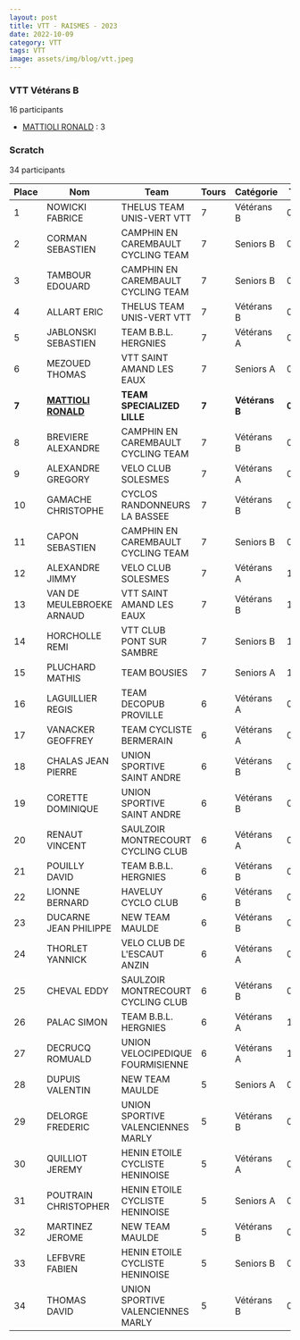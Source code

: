 ```yaml
---
layout: post
title: VTT - RAISMES - 2023
date: 2022-10-09
category: VTT
tags: VTT
image: assets/img/blog/vtt.jpeg
---
```


### VTT Vétérans B
16 participants
- [MATTIOLI RONALD](https://teamspecializedlille.github.io/works/mattiolironald) : 3

### Scratch
34 participants

| Place | Nom | Team | Tours | Catégorie | Temps |
|---|---|---|---|---|---|
| 1 | NOWICKI FABRICE | THELUS TEAM UNIS-VERT VTT | 7 | Vétérans B | 0:53:43 | 
| 2 | CORMAN SEBASTIEN | CAMPHIN EN CAREMBAULT CYCLING TEAM | 7 | Seniors B | 0:54:7 | 
| 3 | TAMBOUR EDOUARD | CAMPHIN EN CAREMBAULT CYCLING TEAM | 7 | Seniors B | 0:54:49 | 
| 4 | ALLART ERIC | THELUS TEAM UNIS-VERT VTT | 7 | Vétérans B | 0:55:5 | 
| 5 | JABLONSKI SEBASTIEN | TEAM B.B.L. HERGNIES | 7 | Vétérans A | 0:55:30 | 
| 6 | MEZOUED THOMAS | VTT SAINT AMAND LES EAUX | 7 | Seniors A | 0:55:31 | 
| **7** | **[MATTIOLI RONALD](https://teamspecializedlille.github.io/works/mattiolironald)** | **TEAM SPECIALIZED LILLE** | **7** | **Vétérans B** | **0:57:17** | 
| 8 | BREVIERE ALEXANDRE | CAMPHIN EN CAREMBAULT CYCLING TEAM | 7 | Vétérans B | 0:57:42 | 
| 9 | ALEXANDRE GREGORY | VELO CLUB SOLESMES | 7 | Vétérans A | 0:58:17 | 
| 10 | GAMACHE CHRISTOPHE | CYCLOS RANDONNEURS LA BASSEE | 7 | Vétérans B | 0:58:32 | 
| 11 | CAPON SEBASTIEN | CAMPHIN EN CAREMBAULT CYCLING TEAM | 7 | Seniors B | 0:59:32 | 
| 12 | ALEXANDRE JIMMY | VELO CLUB SOLESMES | 7 | Vétérans A | 1:0:26 | 
| 13 | VAN DE MEULEBROEKE ARNAUD | VTT SAINT AMAND LES EAUX | 7 | Vétérans B | 1:0:30 | 
| 14 | HORCHOLLE REMI | VTT  CLUB PONT SUR SAMBRE | 7 | Seniors B | 1:0:41 | 
| 15 | PLUCHARD MATHIS | TEAM BOUSIES | 7 | Seniors A | 1:0:44 | 
| 16 | LAGUILLIER REGIS | TEAM DECOPUB PROVILLE | 6 | Vétérans A | 0:52:4 | 
| 17 | VANACKER GEOFFREY | TEAM CYCLISTE BERMERAIN | 6 | Vétérans A | 0:52:21 | 
| 18 | CHALAS JEAN PIERRE | UNION SPORTIVE SAINT ANDRE | 6 | Vétérans B | 0:53:14 | 
| 19 | CORETTE DOMINIQUE | UNION SPORTIVE SAINT ANDRE | 6 | Vétérans B | 0:53:33 | 
| 20 | RENAUT VINCENT | SAULZOIR MONTRECOURT CYCLING CLUB | 6 | Vétérans A | 0:53:38 | 
| 21 | POUILLY DAVID | TEAM B.B.L. HERGNIES | 6 | Vétérans B | 0:54:18 | 
| 22 | LIONNE BERNARD | HAVELUY CYCLO CLUB | 6 | Vétérans B | 0:55:45 | 
| 23 | DUCARNE JEAN PHILIPPE | NEW TEAM MAULDE | 6 | Vétérans B | 0:56:16 | 
| 24 | THORLET YANNICK | VELO CLUB DE L'ESCAUT ANZIN | 6 | Vétérans A | 0:56:41 | 
| 25 | CHEVAL EDDY | SAULZOIR MONTRECOURT CYCLING CLUB | 6 | Vétérans B | 0:57:30 | 
| 26 | PALAC SIMON | TEAM B.B.L. HERGNIES | 6 | Vétérans A | 1:1:15 | 
| 27 | DECRUCQ ROMUALD | UNION VELOCIPEDIQUE FOURMISIENNE | 6 | Vétérans A | 1:1:54 | 
| 28 | DUPUIS VALENTIN | NEW TEAM MAULDE | 5 | Seniors A | 0:52:13 | 
| 29 | DELORGE FREDERIC | UNION SPORTIVE VALENCIENNES MARLY | 5 | Vétérans B | 0:52:17 | 
| 30 | QUILLIOT JEREMY | HENIN ETOILE CYCLISTE HENINOISE | 5 | Vétérans A | 0:52:29 | 
| 31 | POUTRAIN CHRISTOPHER | HENIN ETOILE CYCLISTE HENINOISE | 5 | Seniors A | 0:53:17 | 
| 32 | MARTINEZ JEROME | NEW TEAM MAULDE | 5 | Vétérans B | 0:54:1 | 
| 33 | LEFBVRE FABIEN | HENIN ETOILE CYCLISTE HENINOISE | 5 | Seniors B | 0:57:23 | 
| 34 | THOMAS DAVID | UNION SPORTIVE VALENCIENNES MARLY | 5 | Vétérans B | 0:58:1 | 
